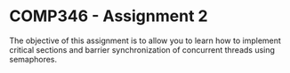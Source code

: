 # COMP346 - Assignment 2

The objective of this assignment is to allow you to learn how to implement critical
sections and barrier synchronization of concurrent threads using semaphores.
